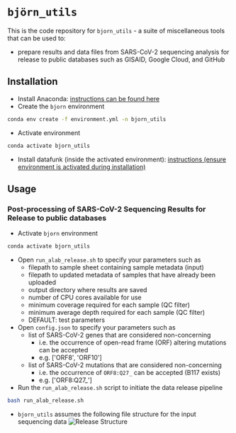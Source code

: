 # `björn_utils`
This is the code repository for `bjorn_utils` - a suite of miscellaneous tools that can be used to:

* prepare results and data files from SARS-CoV-2 sequencing analysis for release to public databases such as GISAID, Google Cloud, and GitHub

## Installation
* Install Anaconda: [instructions can be found here](https://docs.anaconda.com/anaconda/install/)
* Create the `bjorn` environment
```bash
conda env create -f environment.yml -n bjorn_utils
```
* Activate environment
```bash
conda activate bjorn_utils
```
* Install datafunk (inside the activated environment): [instructions (ensure environment is activated during installation)](https://github.com/cov-ert/datafunk)

## Usage
### Post-processing of SARS-CoV-2 Sequencing Results for Release to public databases
* Activate `bjorn` environment
```bash
conda activate bjorn_utils
```
* Open `run_alab_release.sh` to specify your parameters such as
    * filepath to sample sheet containing sample metadata (input)
    * filepath to updated metadata of samples that have already been uploaded
    * output directory where results are saved
    * number of CPU cores available for use
    * minimum coverage required for each sample (QC filter)
    * minimum average depth required for each sample (QC filter)
    * DEFAULT: test parameters
* Open `config.json` to specify your parameters such as
    * list of SARS-CoV-2 genes that are considered non-concerning
        * i.e. the occurrence of open-read frame (ORF) altering mutations can be accepted
        * e.g. ['ORF8', 'ORF10']
    * list of SARS-CoV-2 mutations that are considered non-concerning
        * i.e. the occurrence of `ORF8:Q27_` can be accepted (B117 exists)
        * e.g. ['ORF8:Q27_']
* Run the `run_alab_release.sh` script to initiate the data release pipeline
```bash
bash run_alab_release.sh
```
* `bjorn_utils` assumes the following file structure for the input sequencing data
![Release Structure](figs/alab_release_filestructure.png)
